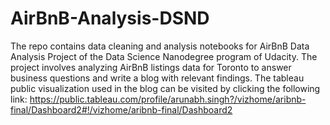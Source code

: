 # AirBnB-Analysis-DSND
The repo contains data cleaning and analysis notebooks for AirBnB Data Analysis Project of the Data Science Nanodegree program of Udacity.
The project involves analyzing AirBnB listings data  for Toronto to answer business questions and write a blog with relevant findings.
The tableau public visualization used in the blog can be visited by clicking the following link: 
https://public.tableau.com/profile/arunabh.singh?/vizhome/aribnb-final/Dashboard2#!/vizhome/aribnb-final/Dashboard2

